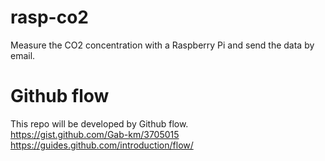 # rasp-co2
Measure the CO2 concentration with a Raspberry Pi and send the data by email.

# Github flow
This repo will be developed by Github flow.  
https://gist.github.com/Gab-km/3705015  
https://guides.github.com/introduction/flow/  
